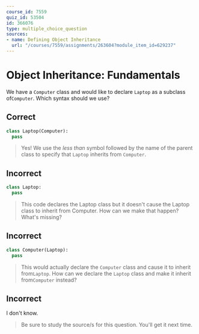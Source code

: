 ```yaml
---
course_id: 7559
quiz_id: 53504
id: 366076
type: multiple_choice_question
sources:
- name: Defining Object Inheritance
  url: "/courses/7559/assignments/263604?module_item_id=629237"
---
```


# Object Inheritance: Fundamentals

We have a `Computer` class and would like to declare `Laptop` as a subclass
of`Computer`. Which syntax should we use?

## Correct

```python
class Laptop(Computer):
  pass
```

> Yes! We use the _less than_ symbol followed by the name of the parent class to
> specify that `Laptop` inherits from `Computer`.

## Incorrect

```python
class Laptop:
  pass
```

> This code declares the Laptop class but it doesn't cause the Laptop class to
> inherit from Computer. How can we make that happen? What's missing?

## Incorrect

```python
class Computer(Laptop):
  pass
```

> This would actually declare the `Computer` class and cause it to inherit
> from`Laptop`. How can we declare the `Laptop` class and make it inherit
> from`Computer` instead?

## Incorrect

I don't know.

> Be sure to study the source/s for this question. You'll get it next time.
